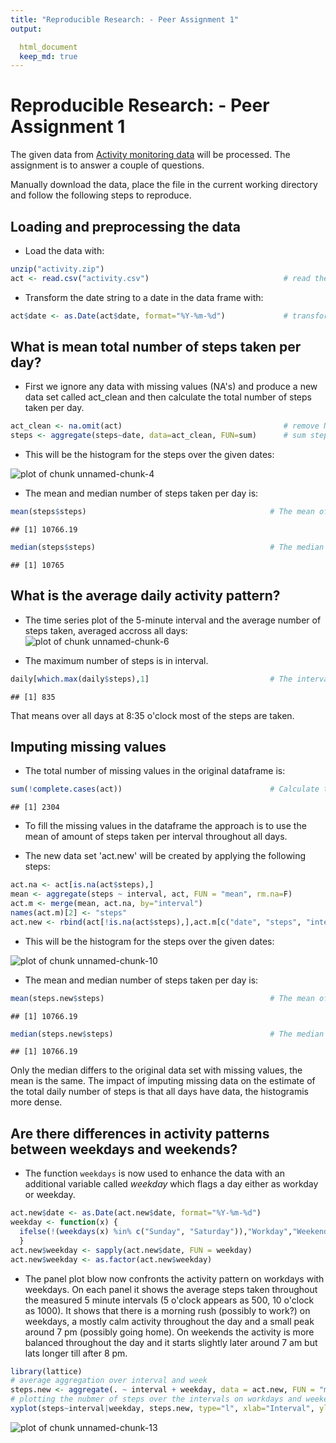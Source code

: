 ```yaml
---
title: "Reproducible Research: - Peer Assignment 1"
output:

  html_document
  keep_md: true
---
```

# Reproducible Research: - Peer Assignment 1

The given data from [Activity monitoring data](https://d396qusza40orc.cloudfront.net/repdata%2Fdata%2Factivity.zip) will be processed. The assignment is to answer a couple of questions.

Manually download the data, place the file in the current working directory and follow the following steps to reproduce.

## Loading and preprocessing the data
 - Load the data with:

```r
unzip("activity.zip")
act <- read.csv("activity.csv")                              # read the data from file 'activity.csv'
```
 - Transform the date string to a date in the data frame with:

```r
act$date <- as.Date(act$date, format="%Y-%m-%d")             # transform the date column into a type date
```


## What is mean total number of steps taken per day?
 - First we ignore any data with missing values (NA's) and produce a new data set called act_clean and then calculate the total number of steps taken per day.

```r
act_clean <- na.omit(act)                                    # remove NA's
steps <- aggregate(steps~date, data=act_clean, FUN=sum)      # sum steps per date
```

 - This will be the histogram for the steps over the given dates:

![plot of chunk unnamed-chunk-4](figure/unnamed-chunk-4-1.png) 

 - The mean and median number of steps taken per day is:

```r
mean(steps$steps)                                         # The mean of all steps.
```

```
## [1] 10766.19
```

```r
median(steps$steps)                                       # The median of all steps.
```

```
## [1] 10765
```


## What is the average daily activity pattern?
 - The time series plot of the 5-minute interval and the average number of steps taken, averaged accross all days:
![plot of chunk unnamed-chunk-6](figure/unnamed-chunk-6-1.png) 

 - The maximum number of steps is in interval.

```r
daily[which.max(daily$steps),1]                           # The interval with maximum of steps taken.
```

```
## [1] 835
```

That means over all days at 8:35 o'clock most of the steps are taken.

## Imputing missing values
 - The total number of missing values in the original dataframe is:

```r
sum(!complete.cases(act))                                 # Calculate the total number of missing values.
```

```
## [1] 2304
```

 - To fill the missing values in the dataframe the approach is to use the mean of amount of steps taken per interval throughout all days.

 - The new data set 'act.new' will be created by applying the following steps:

```r
act.na <- act[is.na(act$steps),]                                                # create an 'na' data set which NA observations
mean <- aggregate(steps ~ interval, act, FUN = "mean", rm.na=F)                 # create the average of steps along the interval
act.m <- merge(mean, act.na, by="interval")                                     # merge the means with the 'na' data set
names(act.m)[2] <- "steps"                                                      # rename the column 'steps.x' to 'steps'
act.new <- rbind(act[!is.na(act$steps),],act.m[c("date", "steps", "interval")]) # create the new data set
```

 - This will be the histogram for the steps over the given dates:

![plot of chunk unnamed-chunk-10](figure/unnamed-chunk-10-1.png) 

 - The mean and median number of steps taken per day is:

```r
mean(steps.new$steps)                                     # The mean of all steps.  
```

```
## [1] 10766.19
```

```r
median(steps.new$steps)                                   # The median of all steps.
```

```
## [1] 10766.19
```
Only the median differs to the original data set with missing values, the mean is the same.
The impact of imputing missing data on the estimate of the total daily number of steps is that all days have data, the histogramis more dense.

## Are there differences in activity patterns between weekdays and weekends?
 - The function `weekdays` is now used to enhance the data with an additional variable called *weekday* which flags a day either as workday or weekday.

```r
act.new$date <- as.Date(act.new$date, format="%Y-%m-%d")                      # transform the date string into a date type
weekday <- function(x) {                                                      # define the function weekdays   
  ifelse(!(weekdays(x) %in% c("Sunday", "Saturday")),"Workday","Weekend")
  }
act.new$weekday <- sapply(act.new$date, FUN = weekday)                        # add the column weekday                                            
act.new$weekday <- as.factor(act.new$weekday)                                 # transform the new column into a factor type
```

 - The panel plot blow now confronts the activity pattern on workdays with weekdays. On each panel it shows the average steps taken throughout the measured 5 minute intervals (5 o'clock appears as 500, 10 o'clock as 1000). It shows that there is a morning rush (possibly to work?) on weekdays, a mostly calm activity throughout the day and a small peak around 7 pm (possibly going home). On weekends the activity is more balanced throughout the day and it starts slightly later around 7 am but lats longer till after 8 pm.


```r
library(lattice)                                                              # need to load the library for lattice plotting
# average aggregation over interval and week
steps.new <- aggregate(. ~ interval + weekday, data = act.new, FUN = "mean")[c("interval","weekday","steps")]
# plotting the nubmer of steps over the intervals on workdays and weekends
xyplot(steps~interval|weekday, steps.new, type="l", xlab="Interval", ylab="Number of steps", layout=c(1,2))
```

![plot of chunk unnamed-chunk-13](figure/unnamed-chunk-13-1.png) 
